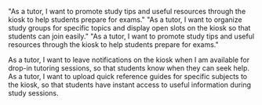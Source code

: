 
"As a tutor, I want to promote study tips and useful resources through the kiosk to help students prepare for exams."
"As a tutor, I want to organize study groups for specific topics and display open slots on the kiosk so that students can join easily."
"As a tutor, I want to promote study tips and useful resources through the kiosk to help students prepare for exams."

As a tutor, I want to leave notifications on the kiosk when I am available for drop-in tutoring sessions, so that students know when they can seek help.
As a tutor, I want to upload quick reference guides for specific subjects to the kiosk, so that students have instant access to useful information during study sessions.